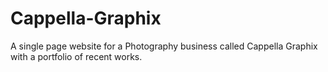 # Cappella-Graphix
A single page website for a Photography business called Cappella Graphix with a portfolio of recent works.
